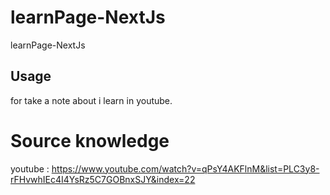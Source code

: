 # learnPage-NextJs
learnPage-NextJs

## Usage
for take a note about i learn in youtube.

# Source knowledge
youtube : https://www.youtube.com/watch?v=qPsY4AKFlnM&list=PLC3y8-rFHvwhIEc4I4YsRz5C7GOBnxSJY&index=22
